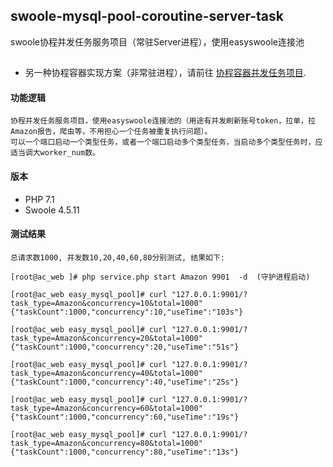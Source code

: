 ## swoole-mysql-pool-coroutine-server-task
swoole协程并发任务服务项目（常驻Server进程），使用easyswoole连接池
## 

- 另一种协程容器实现方案（非常驻进程），请前往 [协程容器并发任务项目](https://github.com/JaydenOK/swoole-container-mysql-pool-coroutine-task).

#### 功能逻辑
```text
协程并发任务服务项目，使用easyswoole连接池的（用途有并发刷新账号token，拉单，拉Amazon报告，爬虫等，不用担心一个任务被重复执行问题）。  
可以一个端口启动一个类型任务，或者一个端口启动多个类型任务，当启动多个类型任务时，应适当调大worker_num数。 
```

#### 版本
- PHP 7.1
- Swoole 4.5.11


#### 测试结果

```shell script
总请求数1000, 并发数10,20,40,60,80分别测试, 结果如下:

[root@ac_web ]# php service.php start Amazon 9901  -d  (守护进程启动)
 
[root@ac_web easy_mysql_pool]# curl "127.0.0.1:9901/?task_type=Amazon&concurrency=10&total=1000"
{"taskCount":1000,"concurrency":10,"useTime":"103s"}

[root@ac_web easy_mysql_pool]# curl "127.0.0.1:9901/?task_type=Amazon&concurrency=20&total=1000"
{"taskCount":1000,"concurrency":20,"useTime":"51s"}

[root@ac_web easy_mysql_pool]# curl "127.0.0.1:9901/?task_type=Amazon&concurrency=40&total=1000"
{"taskCount":1000,"concurrency":40,"useTime":"25s"}
 
[root@ac_web easy_mysql_pool]# curl "127.0.0.1:9901/?task_type=Amazon&concurrency=60&total=1000"
{"taskCount":1000,"concurrency":60,"useTime":"19s"}
 
[root@ac_web easy_mysql_pool]# curl "127.0.0.1:9901/?task_type=Amazon&concurrency=80&total=1000"
{"taskCount":1000,"concurrency":80,"useTime":"13s"}


```